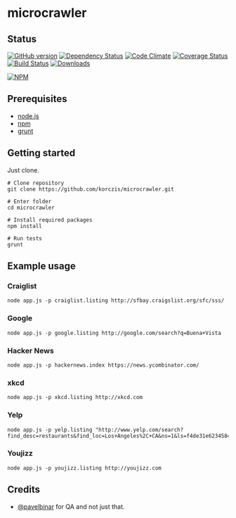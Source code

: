 # microcrawler

## Status

[![GitHub version](https://badge.fury.io/gh/korczis%2Fmicrocrawler.png)](http://badge.fury.io/gh/korczis%2Fmicrocrawler)
[![Dependency Status](https://gemnasium.com/korczis/microcrawler.svg)](https://gemnasium.com/korczis/microcrawler)
[![Code Climate](https://codeclimate.com/github/korczis/microcrawler.png)](https://codeclimate.com/github/korczis/microcrawler)
[![Coverage Status](https://coveralls.io/repos/korczis/microcrawler/badge.png)](https://coveralls.io/r/korczis/microcrawler)
[![Build Status](https://travis-ci.org/korczis/microcrawler.png)](https://travis-ci.org/korczis/microcrawler)
[![Downloads](http://img.shields.io/npm/dm/microcrawler.svg)](https://www.npmjs.org/package/microcrawler)

[![NPM](https://nodei.co/npm/microcrawler.png?downloads=true&downloadRank=true&stars=true)](https://nodei.co/npm/microcrawler/)

## Prerequisites

- [node.js](http://nodejs.org/)
- [npm](https://www.npmjs.org/)
- [grunt](http://gruntjs.com/getting-started)

## Getting started

Just clone.

```
# Clone repository
git clone https://github.com/korczis/microcrawler.git

# Enter folder
cd microcrawler

# Install required packages
npm install

# Run tests
grunt
```

## Example usage

### Craiglist

```
node app.js -p craiglist.listing http://sfbay.craigslist.org/sfc/sss/
```

### Google

```
node app.js -p google.listing http://google.com/search?q=Buena+Vista
```

### Hacker News

```
node app.js -p hackernews.index https://news.ycombinator.com/
```

### xkcd

```
node app.js -p xkcd.listing http://xkcd.com
```

### Yelp

```
node app.js -p yelp.listing "http://www.yelp.com/search?find_desc=restaurants&find_loc=Los+Angeles%2C+CA&ns=1&ls=f4de31e623458437"
```

### Youjizz

```
node app.js -p youjizz.listing http://youjizz.com
```

## Credits

- [@pavelbinar](https://github.com/pavelbinar) for QA and not just that.
